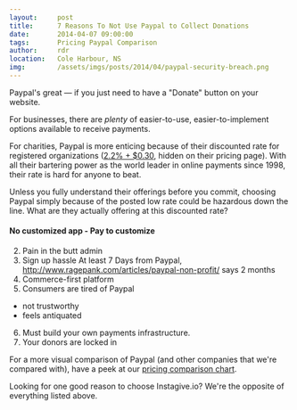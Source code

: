 ```yaml
---
layout:     post
title:      7 Reasons To Not Use Paypal to Collect Donations
date:       2014-04-07 09:00:00
tags:       Pricing Paypal Comparison 
author:     rdr
location:   Cole Harbour, NS
img:        /assets/imgs/posts/2014/04/paypal-security-breach.png
---
```


Paypal's great &mdash; if you just need to have a "Donate" button on your website. 

For businesses, there are *plenty* of easier-to-use, easier-to-implement options available to receive payments.

For charities, Paypal is more enticing because of their discounted rate for registered organizations ([2.2% + $0.30](https://www.paypal.com/webapps/mpp/merchant-fees), hidden on their pricing page). With all their bartering power as the world leader in online payments since 1998, their rate is hard for anyone to beat. 

Unless you fully understand their offerings before you commit, choosing Paypal simply because of the posted low rate could be hazardous down the line. What are they actually offering at this discounted rate?

#### No customized app - Pay to customize
2. Pain in the butt admin
3. Sign up hassle
At least 7 Days from Paypal, http://www.ragepank.com/articles/paypal-non-profit/ says 2 months
4. Commerce-first platform
5. Consumers are tired of Paypal
  - not trustworthy
  - feels antiquated
6. Must build your own payments infrastructure.
7. Your donors are locked in

For a more visual comparison of Paypal (and other companies that we're compared with), have a peek at our [pricing comparison chart](/#!/pricing "pricing comparison chart").

Looking for one good reason to choose Instagive.io? We're the opposite of everything listed above.